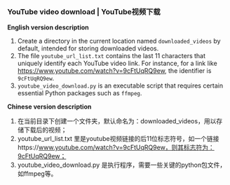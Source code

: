 ### YouTube video download | YouTube视频下载

**English version description**

1. Create a directory in the current location named `downloaded_videos` by default, intended for storing downloaded videos.
2. The file `youtube_url_list.txt` contains the last 11 characters that uniquely identify each YouTube video link. For instance, for a link like https://www.youtube.com/watch?v=9cFtUqRQ9ew, the identifier is `9cFtUqRQ9ew`.
3. `youtube_video_download.py` is an executable script that requires certain essential Python packages such as `ffmpeg`.



**Chinese version description**

1. 在当前目录下创建一个文件夹，默认命名为：downloaded_videos，用以存储下载后的视频； 
2. youtube_url_list.txt 里是youtube视频链接的后11位标志符号，如一个链接https://www.youtube.com/watch?v=9cFtUqRQ9ew，则其标志符为：9cFtUqRQ9ew； 
3. youtube_video_download.py 是执行程序，需要一些关键的python包文件，如ffmpeg等。